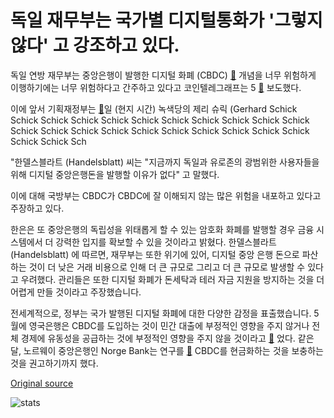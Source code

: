 # 독일 재무부는 국가별 디지털통화가 '그렇지 않다' 고 강조하고 있다.

독일 연방 재무부는 중앙은행이 발행한 디지털 화폐 (CBDC)  [🔗](https://www.bis.org/cpmi/publ/d174.pdf) 개념을 너무 위험하게 이행하기에는 너무 위험하다고 간주하고 있다고 코인텔레그래프는 5  [🔗](https://de.cointelegraph.com/news/germany-s-federal-ministry-of-finance-state-digital-currency-would-have-incalculable-risks)  보도했다.

이에 앞서 기획재정부는  [🔗](https://www.handelsblatt.com/finanzen/maerkte/devisen-rohstoffe/moeglicher-euro-coin-finanzministerium-warnt-vor-staatlicher-digitalwaehrung/22765758.html?ticket=ST-1712260-4cxDhqFamG9yfldktbKp-ap6)일 (현지 시간) 녹색당의 제리 슈릭 (Gerhard Schick Schick Schick Schick Schick Schick Schick Schick Schick Schick Schick Schick Schick Schick Schick Schick Schick Schick Schick Schick Schick Schick Schick Sch

"한델스블라트 (Handelsblatt) 씨는 "지금까지 독일과 유로존의 광범위한 사용자들을 위해 디지털 중앙은행돈을 발행할 이유가 없다" 고 말했다.

이에 대해 국방부는 CBDC가 CBDC에 잘 이해되지 않는 많은 위험을 내포하고 있다고 주장하고 있다.

한은은 또 중앙은행의 독립성을 위태롭게 할 수 있는 암호화 화폐를 발행할 경우 금융 시스템에서 더 강력한 입지를 확보할 수 있을 것이라고 밝혔다. 한델스블라트 (Handelsblatt) 에 따르면, 재무부는 또한 위기에 있어, 디지털 중앙 은행 돈으로 파산하는 것이 더 낮은 거래 비용으로 인해 더 큰 규모로 그리고 더 큰 규모로 발생할 수 있다고 우려했다. 관리들은 또한 디지털 화폐가 돈세탁과 테러 자금 지원을 방지하는 것을 더 어렵게 만들 것이라고 주장했습니다.

전세계적으로, 정부는 국가 발행된 디지털 화폐에 대한 다양한 감정을 표출했습니다. 5월에 영국은행은 CBDC를 도입하는 것이 민간 대출에 부정적인 영향을 주지 않거나 전체 경제에 유동성을 공급하는 것에 부정적인 영향을 주지 않을 것이라고  [🔗](https://cointelegraph.com/news/bank-of-england-issues-working-paper-on-central-bank-digital-currencies) 었다. 같은 달, 노르웨이 중앙은행인 Norge Bank는 연구를  [🔗](https://cointelegraph.com/news/norway-central-bank-considers-developing-digital-currency) CBDC를 현금화하는 것을 보충하는 것을 권고하기까지 했다.

[Original source](https://cointelegraph.com/news/germany-s-finance-ministry-state-issued-digital-currency-has-not-well-understood-risks)

![stats](https://c.statcounter.com/11760860/0/a89fa40b/1/ "stats")
